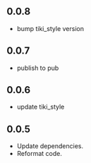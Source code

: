 ## 0.0.8

* bump tiki_style version

## 0.0.7

* publish to pub

## 0.0.6

* update tiki_style

## 0.0.5

* Update dependencies.
* Reformat code.

